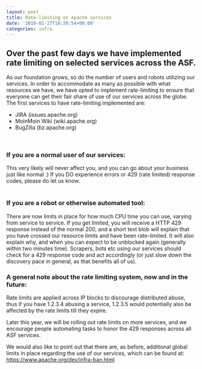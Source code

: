```yaml
---
layout: post
title: Rate-limiting on Apache services
date: '2019-01-27T18:20:54+00:00'
categories: infra
---
```

<h2>Over the past few days we have implemented rate limiting on selected services across the ASF.</h2> 
  <p>As our foundation grows, so do the number of users and robots utilizing our services. In order to accommodate as many as possible with what resources we have, we have opted to implement rate-limiting to ensure that everyone can get their fair share of use of our services across the globe. The first services to have rate-limiting implemented are:</p> 
  <ul> 
    <li>JIRA (issues.apache.org)</li> 
    <li>MoinMoin Wiki (wiki.apache.org)</li> 
    <li>BugZilla (bz.apache.org)</li> 
  </ul> 
  <div><br /></div> 
  <h3>If you are a normal user of our services:</h3>This very likely will never affect you, and you can go about your business just like normal :) If you DO experience errors or 429 (rate limited) response codes, please do let us know.<br /><br /> 
  <h3>If you are a robot or otherwise automated tool:</h3> 
  <p>There are now limits in place for how much CPU time you can use, varying from service to service. If you get limited, you will receive a HTTP 429 response instead of the normal 200, and a short text blob will explain that you have crossed our resource limits and have been rate-limited. It will also explain why, and when you can expect to be unblocked again (generally within two minutes time). Scrapers, bots etc using our services should check for a 429 response code and act accordingly (or just slow down the discovery pace in general, as that benefits all of us).</p> 
  <p> </p> 
  <h3>A general note about the rate limiting system, now and in the future:<br /></h3> 
  <p>Rate limits are applied across IP blocks to discourage distributed abuse, thus if you have 1.2.3.4 abusing a service, 1.2.3.5 would potentially also be affected by the rate limits till they expire.</p> 
  <p>Later this year, we will be rolling out rate limits on more services, and we encourage people automating tasks to honor the 429 responses across all ASF services.</p> 
  <p>We would also like to point out that there are, as before, additional global limits in place regarding the use of our services, which can be found at: <a href="http://www.apache.org/dev/infra-ban.html">https://www.apache.org/dev/infra-ban.html</a> <br /></p>
